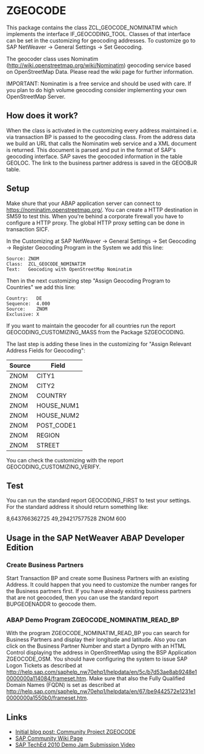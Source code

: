 # ZGEOCODE

This package contains the class ZCL_GEOCODE_NOMINATIM which implements the interface IF_GEOCODING_TOOL. Classes of that interface can be set in the customizing for geocoding addresses. To customize go to SAP NetWeaver -> General Settings -> Set Geocoding.

The geocoder class uses Nominatim (http://wiki.openstreetmap.org/wiki/Nominatim) geocoding service based on OpenStreetMap Data. Please read the wiki page for further information.

IMPORTANT: Nominatim is a free service and should be used with care. If you plan to do high volume geocoding consider implementing your own OpenStreetMap Server.

## How does it work?

When the class is activated in the customizing every address maintained i.e. via transaction BP is passed to the geocoding class. From the address data we build an URL that calls the Nominatim web service and a XML document is returned. This document is parsed and put in the format of SAP's geocoding interface. SAP saves the geocoded information in the table GEOLOC. The link to the business partner address is saved in the GEOOBJR table.

## Setup

Make shure that your ABAP application server can connect to https://nominatim.openstreetmap.org/. You can create a HTTP destination in SM59 to test this. When you're behind a corporate firewall you have to configure a HTTP proxy. The global HTTP proxy setting can be done in transaction SICF.

In the Customizing at SAP NetWeaver -> General Settings -> Set Geocoding -> Register Geocoding Program in the System we add this line:

```
Source: ZNOM
Class:  ZCL_GEOCODE_NOMINATIM
Text:   Geocoding with OpenStreetMap Nominatim
```

Then in the next customizing step "Assign Geocoding Program to Countries" we add this line:

```
Country:   DE
Sequence:  4.000
Source:    ZNOM
Exclusive: X
```

If you want to maintain the geocoder for all countries run the report GEOCODING_CUSTOMIZING_MASS from the Package SZGEOCODING.

The last step is adding these lines in the customizing for "Assign Relevant Address Fields for Geocoding":

| Source | Field      |
| ------ | ---------- |
| ZNOM   | CITY1      |
| ZNOM   | CITY2      |
| ZNOM   | COUNTRY    |
| ZNOM   | HOUSE_NUM1 |
| ZNOM   | HOUSE_NUM2 |
| ZNOM   | POST_CODE1 |
| ZNOM   | REGION     |
| ZNOM   | STREET     |

You can check the customizing with the report GEOCODING_CUSTOMIZING_VERIFY.

## Test

You can run the standard report GEOCODING_FIRST to test your settings. For the standard address it should return something like:

8,643766362725 49,294217577528 ZNOM 600

## Usage in the SAP NetWeaver ABAP Developer Edition

### Create Business Partners

Start Transaction BP and create some Business Partners with an existing Address. It could happen that you need to customize the number ranges for the Business partners first. If you have already existing business partners that are not geocoded, then you can use the standard report BUPGEOENADDR to geocode them.

### ABAP Demo Program ZGEOCODE_NOMINATIM_READ_BP

With the program ZGEOCODE_NOMINATIM_READ_BP you can search for Business Partners and display their longitude and latitude. Also you can click on the Business Partner Number and start a Dynpro with an HTML Control displaying the address in OpenStreetMap using the BSP Application ZGEOCODE_OSM. You should have configuring the system to issue SAP Logon Tickets as described at http://help.sap.com/saphelp_nw70ehp1/helpdata/en/5c/b7d53ae8ab9248e10000000a114084/frameset.htm. Make sure that also the Fully Qualified Domain Names (FQDN) is set as described at http://help.sap.com/saphelp_nw70ehp1/helpdata/en/67/be9442572e1231e10000000a1550b0/frameset.htm.

## Links

- [Initial blog post: Community Project ZGEOCODE](https://blogs.sap.com/2010/04/10/community-project-zgeocode/)
- [SAP Community Wiki Page](https://wiki.scn.sap.com/wiki/display/ABAP/ZGEOCODE)
- [SAP TechEd 2010 Demo Jam Submission Video](https://youtu.be/t6FFTUHm7ns)
